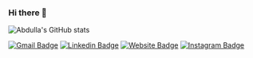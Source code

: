 ### Hi there 👋
![Abdulla's GitHub stats](https://github-readme-stats.vercel.app/api?username=abdullakn)


<!--
**abdullakn/abdullakn** is a ✨ _special_ ✨ repository because its `README.md` (this file) appears on your GitHub profile.

Here are some ideas to get you started:

- 🔭 I’m currently working on ...
- 🌱 I’m currently learning ...
- 👯 I’m looking to collaborate on ...
- 🤔 I’m looking for help with ...
- 💬 Ask me about ...
- 📫 How to reach me: ...
- 😄 Pronouns: ...
- ⚡ Fun fact: ...
-->

[![Gmail Badge](https://img.shields.io/badge/-abdullakn96@gmail.com-c14438?style=flat&logo=Gmail&logoColor=white&link=mailto:abdullakn96@gmail.com)](mailto:abdullakn96@gmail.com)
[![Linkedin Badge](https://img.shields.io/badge/-AbdullaKN-blue?style=flat&logo=Linkedin&logoColor=white&link=https://www.linkedin.com/in/abdulla-kn-2662841b7/)](https://www.linkedin.com/in/abdulla-kn-2662841b7/)
[![Website Badge](https://img.shields.io/badge/-AbdullaKN-green?style=flat&logo=Google-Chrome&logoColor=white&link=https://jessicalim.me)](http://profile.abdullakn.online)
[![Instagram Badge](https://img.shields.io/badge/-@hashmy_abdulla-pink?style=flat&logo=instagram&logoColor=white&link=https://instagram.com/jlim_slam/)](https://instagram.com/hashmy_abdulla)


